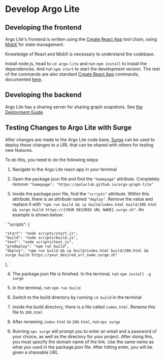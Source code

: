 # Develop Argo Lite

## Developing the frontend

Argo Lite's frontend is written using the [Create React App](https://github.com/facebook/create-react-app) tool chain, using [MobX](https://mobx.js.org/README.html) for state management.

Knowledge of React and MobX is necessary to understand the codebase.

Install node.js, head to `cd argo-lite` and run `npm install` to install the dependencies. And run `npm start` to start the development version. The rest of the commands are also standard [Create React App](https://github.com/facebook/create-react-app) commands, documented [here](argo-lite/README.md).

## Developing the backend

Argo Lite has a sharing server for sharing graph snapshots. See [the Deployment Guide](deploy.md).

## Testing Changes to Argo Lite with Surge

After changes are made to the Argo Lite code base, [Surge](https://surge.sh/) can be used to deploy these changes to a URL that can be shared with others for testing new features. 

To do this, you need to do the following steps:
1) Navigate to the Argo Lite react-app in your terminal

2) Open the package.json file and find the `"homepage"` attribute. Completely remove: `"homepage": "https://poloclub.github.io/argo-graph-lite"`

3) Inside the package.json file, find the `"scripts"` attribute. Within this attribute, there is an attribute named `"deploy"`. Remove the value and replace it with `"npm run build && cp build/index.html build/200.html && surge build https://{YOUR DESIRED URL NAME}.surge.sh"`. An example is shown below:

  `
  "scripts": {
  
    "start": "node scripts/start.js",
    "build": "node scripts/build.js",
    "test": "node scripts/test.js",
    "predeploy": "npm run build",
    "deploy": "npm run build && cp build/index.html build/200.html && surge build https://your_desired_url_name.surge.sh"
  },
  `
  
  4) The package.json file is finished. In the terminal, run `npm install -g surge`

  5) In the terminal, run `npm run build`

  6) Switch to the build directory by running `cd build` in the terminal

  7) Inside the build directory, there is a file called `index.html`. Rename this file to `200.html`
 
  8) After renaming `index.html` to `200.html`, run `npx surge`

  9) Running `npx surge` will prompt you to enter an email and a password of your choice, as well as the directory for your project. After doing this, you must specify the domain name of the link. Use the same name as what you used in the package.json file. After hitting enter, you will be given a shareable URL.
  
